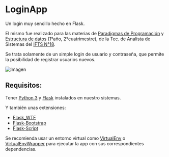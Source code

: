 # LoginApp
Un login muy sencillo hecho en Flask.

El mismo fue realizado para las materias de [Paradigmas de Programación](http://leo.bitson.com.ar/ifts/par/) y [Estructura de datos](http://leo.bitson.com.ar/ifts/edd/) (1°año, 2°cuatrimestre), de la Tec. de Analista de Sistemas del [IFTS N°18](http://www.ifts18.edu.ar/).

Se trata solamente de un simple login de usuario y contraseña, que permite la posibilidad de registrar usuarios nuevos.

![Imagen](https://raw.githubusercontent.com/FedeHC/fedehc.github.io/master/images/web3.jpg)


## Requisitos:
Tener [Python 3](https://www.python.org/downloads/) y [Flask](http://flask.pocoo.org/) instalados en nuestro sistemas.

Y también unas extensiones:
  * [Flask_WTF](https://flask-wtf.readthedocs.io/)
  * [Flask-Bootstrap](https://pythonhosted.org/Flask-Bootstrap/)
  * [Flask-Script](https://flask-script.readthedocs.io/)

Se recomienda usar un entorno virtual como [VirtualEnv](https://virtualenv.pypa.io/) o [VirtualEnvWrapper](https://virtualenvwrapper.readthedocs.io/) para ejecutar la app con sus correspondientes dependencias.